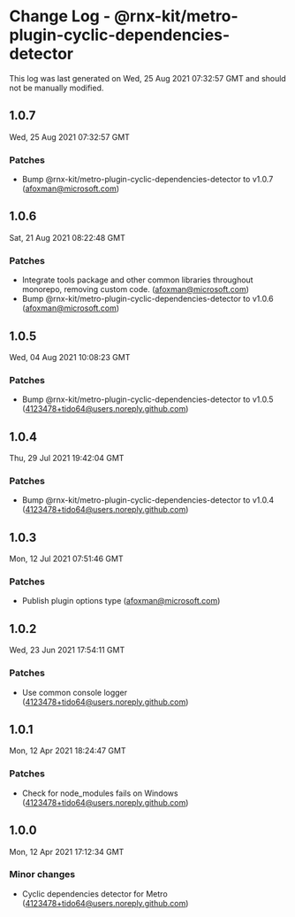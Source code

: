 # Change Log - @rnx-kit/metro-plugin-cyclic-dependencies-detector

This log was last generated on Wed, 25 Aug 2021 07:32:57 GMT and should not be manually modified.

<!-- Start content -->

## 1.0.7

Wed, 25 Aug 2021 07:32:57 GMT

### Patches

- Bump @rnx-kit/metro-plugin-cyclic-dependencies-detector to v1.0.7 (afoxman@microsoft.com)

## 1.0.6

Sat, 21 Aug 2021 08:22:48 GMT

### Patches

- Integrate tools package and other common libraries throughout monorepo, removing custom code. (afoxman@microsoft.com)
- Bump @rnx-kit/metro-plugin-cyclic-dependencies-detector to v1.0.6 (afoxman@microsoft.com)

## 1.0.5

Wed, 04 Aug 2021 10:08:23 GMT

### Patches

- Bump @rnx-kit/metro-plugin-cyclic-dependencies-detector to v1.0.5 (4123478+tido64@users.noreply.github.com)

## 1.0.4

Thu, 29 Jul 2021 19:42:04 GMT

### Patches

- Bump @rnx-kit/metro-plugin-cyclic-dependencies-detector to v1.0.4 (4123478+tido64@users.noreply.github.com)

## 1.0.3

Mon, 12 Jul 2021 07:51:46 GMT

### Patches

- Publish plugin options type (afoxman@microsoft.com)

## 1.0.2

Wed, 23 Jun 2021 17:54:11 GMT

### Patches

- Use common console logger (4123478+tido64@users.noreply.github.com)

## 1.0.1

Mon, 12 Apr 2021 18:24:47 GMT

### Patches

- Check for node_modules fails on Windows (4123478+tido64@users.noreply.github.com)

## 1.0.0

Mon, 12 Apr 2021 17:12:34 GMT

### Minor changes

- Cyclic dependencies detector for Metro (4123478+tido64@users.noreply.github.com)
